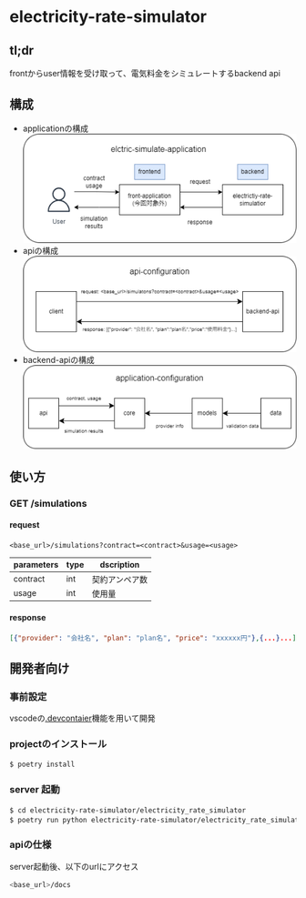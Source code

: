# electricity-rate-simulator

## tl;dr
frontからuser情報を受け取って、電気料金をシミュレートするbackend api


## 構成

- applicationの構成  
    ![electricity-rate-simulator-image](docs/images/electric-simulate-application.png)
- apiの構成  
    ![api-configuration-image](docs/images/api-configuration.png)
- backend-apiの構成  
    ![application-configuration-image](docs/images/application-configuration.png)


## 使い方

### GET /simulations

#### request
```url
<base_url>/simulations?contract=<contract>&usage=<usage>
```

|parameters|type|dscription|
|--|--|--|
|contract|int|契約アンペア数|
|usage|int|使用量|


#### response
```json
[{"provider": "会社名", "plan": "plan名", "price": "xxxxxx円"},{...}...]
```

## 開発者向け

### 事前設定
vscodeの[.devcontaier](https://code.visualstudio.com/docs/devcontainers/containers)機能を用いて開発


### projectのインストール
```bash
$ poetry install
```

### server 起動
```bash
$ cd electricity-rate-simulator/electricity_rate_simulator
$ poetry run python electricity-rate-simulator/electricity_rate_simulator/app.py
```

### apiの仕様
server起動後、以下のurlにアクセス
```bash
<base_url>/docs
```
